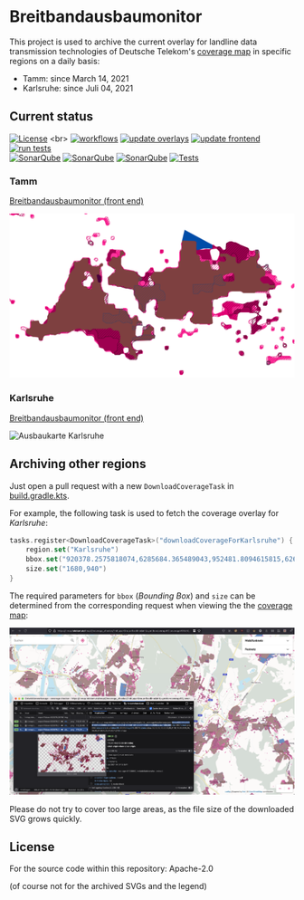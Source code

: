 # Breitbandausbaumonitor

This project is used to archive the current overlay for landline data transmission technologies of Deutsche Telekom's [coverage map] in specific regions on a daily basis:

- Tamm: since March 14, 2021
- Karlsruhe: since Juli 04, 2021

## Current status
[![License](https://img.shields.io/github/license/chkpnt/Breitbandausbaumonitor.svg?label=License)](https://tldrlegal.com/license/apache-license-2.0-(apache-2.0)) <br>
[![workflows](https://img.shields.io/badge/Workflows-%40GitHub-inactive)](https://github.com/chkpnt/Breitbandausbaumonitor/actions)
[![update overlays](https://github.com/chkpnt/Breitbandausbaumonitor/actions/workflows/update-overlays.yml/badge.svg)](https://github.com/chkpnt/Breitbandausbaumonitor/actions/workflows/update-overlays.yml)
[![update frontend](https://github.com/chkpnt/Breitbandausbaumonitor/actions/workflows/update-frontend.yml/badge.svg)](https://github.com/chkpnt/Breitbandausbaumonitor/actions/workflows/update-frontend.yml)
[![run tests](https://github.com/chkpnt/Breitbandausbaumonitor/actions/workflows/run-tests.yml/badge.svg)](https://github.com/chkpnt/Breitbandausbaumonitor/actions/workflows/run-tests.yml) <br>
[![SonarQube](https://img.shields.io/badge/SonarQube-%40sonar.chkpnt.de-inactive)](https://github.com/chkpnt/Breitbandausbaumonitor/actions)
[![SonarQube](https://img.shields.io/badge/archiver-analysis-blue.svg)](https://sonar.chkpnt.de/dashboard?id=breitbandausbaumonitor-archiver)
[![SonarQube](https://img.shields.io/badge/front%20end-analysis-blue.svg)](https://sonar.chkpnt.de/dashboard?id=breitbandausbaumonitor-frontend)
[![Tests](https://img.shields.io/sonar/tests/breitbandausbaumonitor-archiver?label=Tests&server=https%3A%2F%2Fsonar.chkpnt.de&sonarVersion=8.9)](https://sonar.chkpnt.de/component_measures?id=breitbandausbaumonitor-archiver&metric=tests&view=list)

### Tamm
[Breitbandausbaumonitor (front end)](https://chkpnt.github.io/Breitbandausbaumonitor/index.html)

![Ausbaukarte Tamm](overlays/Tamm/latest.svg)

### Karlsruhe
[Breitbandausbaumonitor (front end)](https://chkpnt.github.io/Breitbandausbaumonitor/index.html?region=Karlsruhe)

![Ausbaukarte Karlsruhe](overlays/Karlsruhe/latest.svg)

## Archiving other regions
Just open a pull request with a new `DownloadCoverageTask` in [build.gradle.kts](build.gradle.kts).

For example, the following task is used to fetch the coverage overlay for _Karlsruhe_:
```kotlin
tasks.register<DownloadCoverageTask>("downloadCoverageForKarlsruhe") {
    region.set("Karlsruhe")
    bbox.set("920378.2575818074,6285684.365489043,952481.8094615815,6267721.663842026")
    size.set("1680,940")
}
```

The required parameters for `bbox` (_Bounding Box_) and `size` can be determined from the corresponding request when viewing the 
the [coverage map]:

![Howto](.github/images/howto.png)

Please do not try to cover too large areas, as the file size of the downloaded SVG grows quickly.

## License

For the source code within this repository: Apache-2.0

(of course not for the archived SVGs and the legend)

[coverage map]: https://t-map.telekom.de/tmap2/coverage_checker/?initLayerGroup=fixedline&initLayerIds=coverage5G,coverageVDSL50,coverageVDSL100,coverageVDSL250,coverageGlasfaser1000,coveragePlanned
